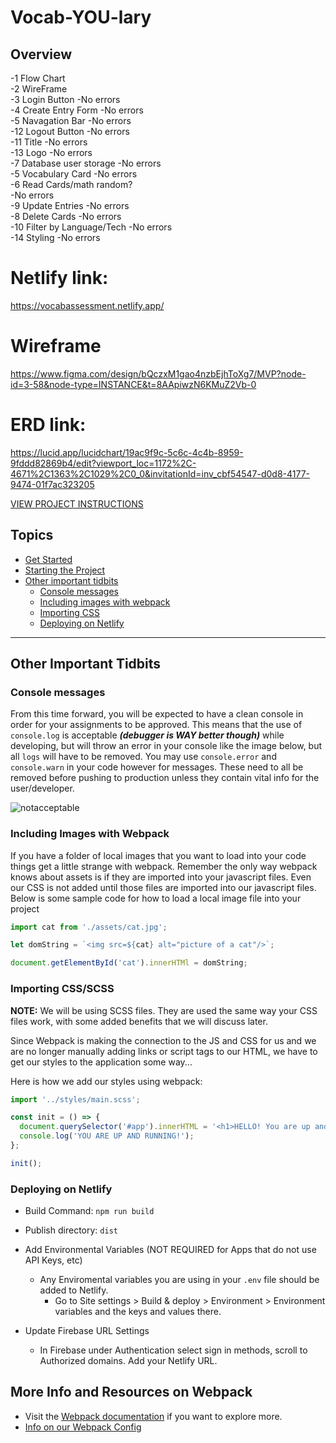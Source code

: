 # Vocab-YOU-lary


## Overview
-1 Flow Chart    
-2 WireFrame    
-3 Login Button
    -No errors    
-4 Create Entry Form
    -No errors    
-5 Navagation Bar
    -No errors    
-12 Logout Button
    -No errors    
-11 Title 
    -No errors    
-13 Logo 
    -No errors    
-7 Database user storage
    -No errors    
-5 Vocabulary Card
    -No errors    
-6 Read Cards/math random?    
    -No errors    
-9 Update Entries
    -No errors    
-8 Delete Cards
    -No errors    
-10 Filter by Language/Tech
    -No errors    
-14 Styling
    -No errors    

# Netlify link:
https://vocabassessment.netlify.app/

# Wireframe
https://www.figma.com/design/bQczxM1gao4nzbEjhToXg7/MVP?node-id=3-58&node-type=INSTANCE&t=8AApiwzN6KMuZ2Vb-0

# ERD link:
https://lucid.app/lucidchart/19ac9f9c-5c6c-4c4b-8959-9fddd82869b4/edit?viewport_loc=1172%2C-4671%2C1363%2C1029%2C0_0&invitationId=inv_cbf54547-d0d8-4177-9474-01f7ac323205

[VIEW PROJECT INSTRUCTIONS](./PROJECT_INSTRUCTIONS.MD)

## Topics
- [Get Started](#get-started)
- [Starting the Project](#starting-the-project)
- [Other important tidbits](#other-important-tidbits)
    - [Console messages](#console-messages)
    - [Including images with webpack](#including-images-with-webpack)
    - [Importing CSS](#importing-cssscss)
    - [Deploying on Netlify](#deploying-on-netlify)
___



## Other Important Tidbits
### Console messages
From this time forward, you will be expected to have a clean console in order for your assignments to be approved. This means that the use of `console.log` is acceptable **_(debugger is WAY better though)_** while developing, but will throw an error in your console like the image below, but all `logs` will have to be removed. You may use `console.error` and `console.warn` in your code however for messages. These need to all be removed before pushing to production unless they contain vital info for the user/developer.

![notacceptable](https://user-images.githubusercontent.com/29741570/190486163-3dd8640f-5dda-4f73-9436-6020fc9e00c4.png)

### Including Images with Webpack
If you have a folder of local images that you want to load into your code things get a little strange with webpack.  Remember the only way webpack knows about assets is if they are imported into your javascript files.  Even our CSS is not added until those files are imported into our javascript files.  Below is some sample code for how to load a local image file into your project

```js
import cat from './assets/cat.jpg';

let domString = `<img src=${cat} alt="picture of a cat"/>`;

document.getElementById('cat').innerHTMl = domString;
```

### Importing CSS/SCSS
**NOTE:** We will be using SCSS files. They are used the same way your CSS files work, with some added benefits that we will discuss later.

Since Webpack is making the connection to the JS and CSS for us and we are no longer manually adding links or script tags to our HTML, we have to get our styles to the application some way...

Here is how we add our styles using webpack:

```js
import '../styles/main.scss';

const init = () => {
  document.querySelector('#app').innerHTML = '<h1>HELLO! You are up and running!</h1>');
  console.log('YOU ARE UP AND RUNNING!');
};

init();
```

### Deploying on Netlify

- Build Command: `npm run build`
- Publish directory: `dist`
- Add Environmental Variables (NOT REQUIRED for Apps that do not use API Keys, etc)
    - Any Enviromental variables you are using in your `.env` file should be added to Netlify. 
        - Go to Site settings > Build & deploy > Environment > Environment variables and the keys and values there.

- Update Firebase URL Settings
    - In Firebase under Authentication select sign in methods, scroll to Authorized domains. Add your Netlify URL.
        
## More Info and Resources on Webpack
- Visit the [Webpack documentation](https://webpack.js.org/concepts/) if you want to explore more.
- [Info on our Webpack Config](https://github.com/nss-nightclass-projects/Night-Class-Resources/blob/master/book-2-patterns-and-tools/chapters/webpack-configure.md)

